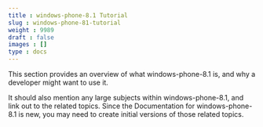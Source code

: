 ```yaml
---
title : windows-phone-8.1 Tutorial
slug : windows-phone-81-tutorial
weight : 9989
draft : false
images : []
type : docs
---
```


This section provides an overview of what windows-phone-8.1 is, and why a developer might want to use it.

It should also mention any large subjects within windows-phone-8.1, and link out to the related topics.  Since the Documentation for windows-phone-8.1 is new, you may need to create initial versions of those related topics.

